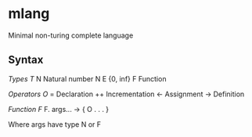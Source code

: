 # mlang
Minimal non-turing complete language

## Syntax
_Types T_
N  Natural number N E {0, inf}
F  Function

_Operators O_
=  Declaration
++ Incrementation
<- Assignment
-> Definition

_Function F_
F. args... -> {
  O
  .
  .
  .
}

Where args have type N or F
